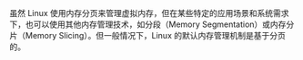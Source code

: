 虽然 Linux 使用内存分页来管理虚拟内存，但在某些特定的应用场景和系统需求下，也可以使用其他内存管理技术，如分段（Memory Segmentation）或内存分片（Memory Slicing）。但一般情况下，Linux 的默认内存管理机制是基于分页的。